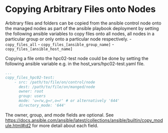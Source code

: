 # Copying Arbitrary Files onto Nodes
Arbitrary files and folders can be copied from the ansible control node onto the managed nodes as part of the ansible playbook deployment by setting the following ansible variables to copy files onto all nodes, all nodes in a particular group or only onto a particular node respectively.
    - `copy_files_all`
    - `copy_files_[ansible_group_name]`
    - `copy_files_[ansible_host_name]`

Copying a file onto the hpc02-test node could be done by setting the following ansible variable e.g. in the host_vars/hpc02-test.yaml file.
```yaml
...
copy_files_hpc02-test:
    - src: /path/to/file/on/control/node
      dest: /path/to/file/on/manged/node
      owner: root
      group: users
      mode: 'u=rw,g=r,o=r' # or alternatively '644'
      directory_mode: '644'
```

The owner, group, and mode fields are optional.  See https://docs.ansible.com/ansible/latest/collections/ansible/builtin/copy_module.html#id2 for more detail about each field.
